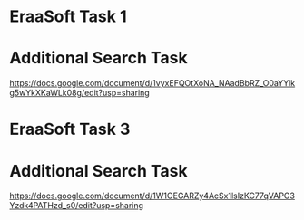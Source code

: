 # EraaSoft Task 1

# Additional Search Task

https://docs.google.com/document/d/1vyxEFQOtXoNA_NAadBbRZ_O0aYYlkg5wYkXKaWLk08g/edit?usp=sharing

# EraaSoft Task 3

# Additional Search Task

https://docs.google.com/document/d/1W1OEGARZy4AcSx1lsIzKC77qVAPG3Yzdk4PATHzd_s0/edit?usp=sharing

